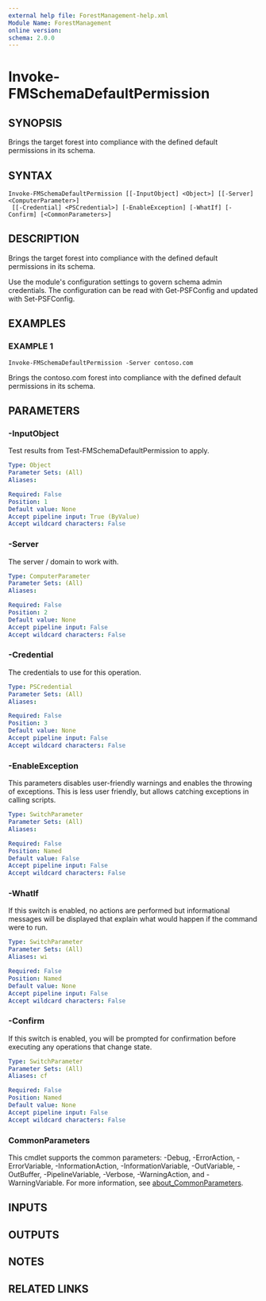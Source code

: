 ```yaml
---
external help file: ForestManagement-help.xml
Module Name: ForestManagement
online version:
schema: 2.0.0
---
```


# Invoke-FMSchemaDefaultPermission

## SYNOPSIS
Brings the target forest into compliance with the defined default permissions in its schema.

## SYNTAX

```
Invoke-FMSchemaDefaultPermission [[-InputObject] <Object>] [[-Server] <ComputerParameter>]
 [[-Credential] <PSCredential>] [-EnableException] [-WhatIf] [-Confirm] [<CommonParameters>]
```

## DESCRIPTION
Brings the target forest into compliance with the defined default permissions in its schema.

Use the module's configuration settings to govern schema admin credentials.
The configuration can be read with Get-PSFConfig and updated with Set-PSFConfig.

## EXAMPLES

### EXAMPLE 1
```
Invoke-FMSchemaDefaultPermission -Server contoso.com
```

Brings the contoso.com forest into compliance with the defined default permissions in its schema.

## PARAMETERS

### -InputObject
Test results from Test-FMSchemaDefaultPermission to apply.

```yaml
Type: Object
Parameter Sets: (All)
Aliases:

Required: False
Position: 1
Default value: None
Accept pipeline input: True (ByValue)
Accept wildcard characters: False
```

### -Server
The server / domain to work with.

```yaml
Type: ComputerParameter
Parameter Sets: (All)
Aliases:

Required: False
Position: 2
Default value: None
Accept pipeline input: False
Accept wildcard characters: False
```

### -Credential
The credentials to use for this operation.

```yaml
Type: PSCredential
Parameter Sets: (All)
Aliases:

Required: False
Position: 3
Default value: None
Accept pipeline input: False
Accept wildcard characters: False
```

### -EnableException
This parameters disables user-friendly warnings and enables the throwing of exceptions.
This is less user friendly, but allows catching exceptions in calling scripts.

```yaml
Type: SwitchParameter
Parameter Sets: (All)
Aliases:

Required: False
Position: Named
Default value: False
Accept pipeline input: False
Accept wildcard characters: False
```

### -WhatIf
If this switch is enabled, no actions are performed but informational messages will be displayed that explain what would happen if the command were to run.

```yaml
Type: SwitchParameter
Parameter Sets: (All)
Aliases: wi

Required: False
Position: Named
Default value: None
Accept pipeline input: False
Accept wildcard characters: False
```

### -Confirm
If this switch is enabled, you will be prompted for confirmation before executing any operations that change state.

```yaml
Type: SwitchParameter
Parameter Sets: (All)
Aliases: cf

Required: False
Position: Named
Default value: None
Accept pipeline input: False
Accept wildcard characters: False
```

### CommonParameters
This cmdlet supports the common parameters: -Debug, -ErrorAction, -ErrorVariable, -InformationAction, -InformationVariable, -OutVariable, -OutBuffer, -PipelineVariable, -Verbose, -WarningAction, and -WarningVariable. For more information, see [about_CommonParameters](http://go.microsoft.com/fwlink/?LinkID=113216).

## INPUTS

## OUTPUTS

## NOTES

## RELATED LINKS
